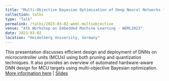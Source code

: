 ```yaml
---
title: "Multi-Objective Bayesian Optimization of Deep Neural Networks for Deployment on Microcontrollers"
collection: talks
type: "Talk"
permalink: /talks/2023-03-02-weml-multiobjective
venue: "4th Workshop on Embedded Machine Learning - WEML2023"
date: 2023-03-02
location: "Heidelberg University, Germany"
---
```


This presentation discusses efficient design and deployment of DNNs on microcontroller units (MCUs) using both pruning and quantization techniques. It also provides an overview of automated hardware-aware DNN design for MCU targets using multi-objective Bayesian optimization.    
[More information here](https://www.deepchip.org/weml2023) \| [Slides](../files/WEML_TinyML.pdf)
